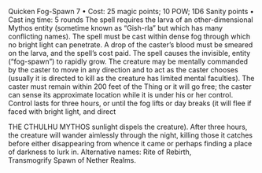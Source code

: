 Quicken Fog-Spawn 7
• Cost:  25 magic points; 10 POW; 1D6 Sanity points
•
 Cast
ing time: 5 rounds
The spell requires the larva of an other-dimensional 
Mythos entity (sometime known as “Gish-rla” but which 
has many conflicting names). The spell must be cast within 
dense fog through which no bright light can penetrate. A 
drop of the caster’s blood must be smeared on the larva, 
and the spell’s cost paid.
The spell causes the invisible, entity (“fog-spawn”) to 
rapidly grow. The creature may be mentally commanded by 
the caster to move in any direction and to act as the caster 
chooses (usually it is directed to kill as the creature has 
limited mental faculties). The caster must remain within 
200 feet of the Thing or it will go free; the caster can sense 
its approximate location while it is under his or her control. 
Control lasts for three hours, or until the fog lifts or day 
breaks (it will flee if faced with bright light, and direct 

THE CTHULHU MYTHOS
sunlight dispels the creature). After three hours, 
the creature will wander aimlessly through the 
night, killing those it catches before either 
disappearing from whence it came or perhaps 
finding a place of darkness to lurk in.
Alternative names: Rite of Rebirth,  
Transmogrify Spawn of Nether Realms.

